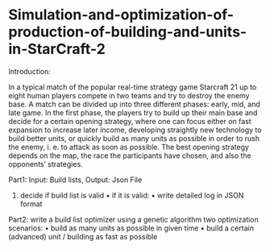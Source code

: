 # Simulation-and-optimization-of-production-of-building-and-units-in-StarCraft-2

Introduction:

In a typical match of the popular real-time strategy game Starcraft 21 up to eight human players
compete in two teams and try to destroy the enemy base. A match can be divided up into three
different phases: early, mid, and late game. In the first phase, the players try to build up their main
base and decide for a certain opening strategy, where one can focus either on fast expansion to increase
later income, developing straightly new technology to build better units, or quickly build as many units
as possible in order to rush the enemy, i. e. to attack as soon as possible. The best opening strategy
depends on the map, the race the participants have chosen, and also the opponents’ strategies.

Part1: 
Input: Build lists, Output: Json File
1) decide if build list is valid
• if it is valid:
• write detailed log in JSON format

Part2: write a build list optimizer using a genetic algorithm
two optimization scenarios:
• build as many units as possible in given time
• build a certain (advanced) unit / building as fast as possible
